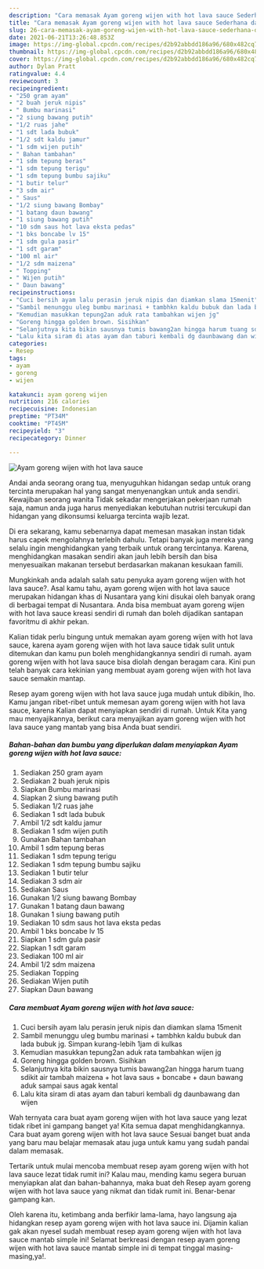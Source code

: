 ```yaml
---
description: "Cara memasak Ayam goreng wijen with hot lava sauce Sederhana dan Mudah Dibuat"
title: "Cara memasak Ayam goreng wijen with hot lava sauce Sederhana dan Mudah Dibuat"
slug: 26-cara-memasak-ayam-goreng-wijen-with-hot-lava-sauce-sederhana-dan-mudah-dibuat
date: 2021-06-21T13:26:48.853Z
image: https://img-global.cpcdn.com/recipes/d2b92abbdd186a96/680x482cq70/ayam-goreng-wijen-with-hot-lava-sauce-foto-resep-utama.jpg
thumbnail: https://img-global.cpcdn.com/recipes/d2b92abbdd186a96/680x482cq70/ayam-goreng-wijen-with-hot-lava-sauce-foto-resep-utama.jpg
cover: https://img-global.cpcdn.com/recipes/d2b92abbdd186a96/680x482cq70/ayam-goreng-wijen-with-hot-lava-sauce-foto-resep-utama.jpg
author: Dylan Pratt
ratingvalue: 4.4
reviewcount: 3
recipeingredient:
- "250 gram ayam"
- "2 buah jeruk nipis"
- " Bumbu marinasi"
- "2 siung bawang putih"
- "1/2 ruas jahe"
- "1 sdt lada bubuk"
- "1/2 sdt kaldu jamur"
- "1 sdm wijen putih"
- " Bahan tambahan"
- "1 sdm tepung beras"
- "1 sdm tepung terigu"
- "1 sdm tepung bumbu sajiku"
- "1 butir telur"
- "3 sdm air"
- " Saus"
- "1/2 siung bawang Bombay"
- "1 batang daun bawang"
- "1 siung bawang putih"
- "10 sdm saus hot lava eksta pedas"
- "1 bks boncabe lv 15"
- "1 sdm gula pasir"
- "1 sdt garam"
- "100 ml air"
- "1/2 sdm maizena"
- " Topping"
- " Wijen putih"
- " Daun bawang"
recipeinstructions:
- "Cuci bersih ayam lalu perasin jeruk nipis dan diamkan slama 15menit"
- "Sambil menunggu uleg bumbu marinasi + tambhkn kaldu bubuk dan lada bubuk jg. Simpan kurang-lebih 1jam di kulkas"
- "Kemudian masukkan tepung2an aduk rata tambahkan wijen jg"
- "Goreng hingga golden brown. Sisihkan"
- "Selanjutnya kita bikin sausnya tumis bawang2an hingga harum tuang sdikit air tambah maizena + hot lava saus + boncabe + daun bawang aduk sampai saus agak kental"
- "Lalu kita siram di atas ayam dan taburi kembali dg daunbawang dan wijen"
categories:
- Resep
tags:
- ayam
- goreng
- wijen

katakunci: ayam goreng wijen 
nutrition: 216 calories
recipecuisine: Indonesian
preptime: "PT34M"
cooktime: "PT45M"
recipeyield: "3"
recipecategory: Dinner

---
```



![Ayam goreng wijen with hot lava sauce](https://img-global.cpcdn.com/recipes/d2b92abbdd186a96/680x482cq70/ayam-goreng-wijen-with-hot-lava-sauce-foto-resep-utama.jpg)

Andai anda seorang orang tua, menyuguhkan hidangan sedap untuk orang tercinta merupakan hal yang sangat menyenangkan untuk anda sendiri. Kewajiban seorang  wanita Tidak sekadar mengerjakan pekerjaan rumah saja, namun anda juga harus menyediakan kebutuhan nutrisi tercukupi dan hidangan yang dikonsumsi keluarga tercinta wajib lezat.

Di era  sekarang, kamu sebenarnya dapat memesan masakan instan tidak harus capek mengolahnya terlebih dahulu. Tetapi banyak juga mereka yang selalu ingin menghidangkan yang terbaik untuk orang tercintanya. Karena, menghidangkan masakan sendiri akan jauh lebih bersih dan bisa menyesuaikan makanan tersebut berdasarkan makanan kesukaan famili. 



Mungkinkah anda adalah salah satu penyuka ayam goreng wijen with hot lava sauce?. Asal kamu tahu, ayam goreng wijen with hot lava sauce merupakan hidangan khas di Nusantara yang kini disukai oleh banyak orang di berbagai tempat di Nusantara. Anda bisa membuat ayam goreng wijen with hot lava sauce kreasi sendiri di rumah dan boleh dijadikan santapan favoritmu di akhir pekan.

Kalian tidak perlu bingung untuk memakan ayam goreng wijen with hot lava sauce, karena ayam goreng wijen with hot lava sauce tidak sulit untuk ditemukan dan kamu pun boleh menghidangkannya sendiri di rumah. ayam goreng wijen with hot lava sauce bisa diolah dengan beragam cara. Kini pun telah banyak cara kekinian yang membuat ayam goreng wijen with hot lava sauce semakin mantap.

Resep ayam goreng wijen with hot lava sauce juga mudah untuk dibikin, lho. Kamu jangan ribet-ribet untuk memesan ayam goreng wijen with hot lava sauce, karena Kalian dapat menyiapkan sendiri di rumah. Untuk Kita yang mau menyajikannya, berikut cara menyajikan ayam goreng wijen with hot lava sauce yang mantab yang bisa Anda buat sendiri.

<!--inarticleads1-->

##### Bahan-bahan dan bumbu yang diperlukan dalam menyiapkan Ayam goreng wijen with hot lava sauce:

1. Sediakan 250 gram ayam
1. Sediakan 2 buah jeruk nipis
1. Siapkan  Bumbu marinasi
1. Siapkan 2 siung bawang putih
1. Sediakan 1/2 ruas jahe
1. Sediakan 1 sdt lada bubuk
1. Ambil 1/2 sdt kaldu jamur
1. Sediakan 1 sdm wijen putih
1. Gunakan  Bahan tambahan
1. Ambil 1 sdm tepung beras
1. Sediakan 1 sdm tepung terigu
1. Sediakan 1 sdm tepung bumbu sajiku
1. Sediakan 1 butir telur
1. Sediakan 3 sdm air
1. Sediakan  Saus
1. Gunakan 1/2 siung bawang Bombay
1. Gunakan 1 batang daun bawang
1. Gunakan 1 siung bawang putih
1. Sediakan 10 sdm saus hot lava eksta pedas
1. Ambil 1 bks boncabe lv 15
1. Siapkan 1 sdm gula pasir
1. Siapkan 1 sdt garam
1. Sediakan 100 ml air
1. Ambil 1/2 sdm maizena
1. Sediakan  Topping
1. Sediakan  Wijen putih
1. Siapkan  Daun bawang




<!--inarticleads2-->

##### Cara membuat Ayam goreng wijen with hot lava sauce:

1. Cuci bersih ayam lalu perasin jeruk nipis dan diamkan slama 15menit
1. Sambil menunggu uleg bumbu marinasi + tambhkn kaldu bubuk dan lada bubuk jg. Simpan kurang-lebih 1jam di kulkas
1. Kemudian masukkan tepung2an aduk rata tambahkan wijen jg
1. Goreng hingga golden brown. Sisihkan
1. Selanjutnya kita bikin sausnya tumis bawang2an hingga harum tuang sdikit air tambah maizena + hot lava saus + boncabe + daun bawang aduk sampai saus agak kental
1. Lalu kita siram di atas ayam dan taburi kembali dg daunbawang dan wijen




Wah ternyata cara buat ayam goreng wijen with hot lava sauce yang lezat tidak ribet ini gampang banget ya! Kita semua dapat menghidangkannya. Cara buat ayam goreng wijen with hot lava sauce Sesuai banget buat anda yang baru mau belajar memasak atau juga untuk kamu yang sudah pandai dalam memasak.

Tertarik untuk mulai mencoba membuat resep ayam goreng wijen with hot lava sauce lezat tidak rumit ini? Kalau mau, mending kamu segera buruan menyiapkan alat dan bahan-bahannya, maka buat deh Resep ayam goreng wijen with hot lava sauce yang nikmat dan tidak rumit ini. Benar-benar gampang kan. 

Oleh karena itu, ketimbang anda berfikir lama-lama, hayo langsung aja hidangkan resep ayam goreng wijen with hot lava sauce ini. Dijamin kalian gak akan nyesel sudah membuat resep ayam goreng wijen with hot lava sauce mantab simple ini! Selamat berkreasi dengan resep ayam goreng wijen with hot lava sauce mantab simple ini di tempat tinggal masing-masing,ya!.

